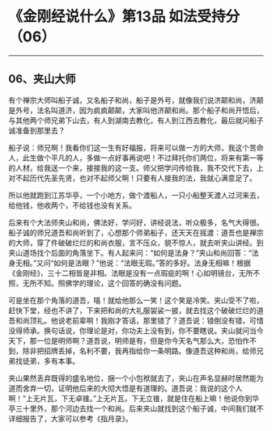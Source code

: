 # 《金刚经说什么》第13品 如法受持分（06）

------

## 06、夹山大师

有个禅宗大师叫船子诚，又名船子和尚，船子是外号，就像我们说济颠和尚，济颠是外号，法名叫道济，因为疯疯颠颠，大家叫他济颠和尚。那个船子和尚开悟后，与其他两个师兄弟下山去，有人到湖南去教化，有人到江西去教化，最后就问船子诚准备到那里去？

船子说：师兄啊！我看你们这一生有好福报，将来可以做一方的大师，我这个苦命人，此生做个平凡的人，多做一点好事再说吧！不过拜托你们两位，将来有第一等的人材，给我送一个来，接接我的这一支。师父把学问传给我，我不交代下去，上对不起历代先圣先贤，也对不起师父啊！只要有人接我的法，我就心满意足了。

所以他就跑到江苏华亭，一个小地方，做个渡船人，一只小船整天渡人过河来去，给他钱，他收两个，不给钱也没有关系。

后来有个大法师夹山和尚，佛法好，学问好，讲经说法，听众极多，名气大得很。船子诚的师兄道吾和尚听到了，心想那个师弟船子，还天天在摇渡：道吾也是禅宗的大师，穿了件破破烂烂的和尚衣服，言不压众，貌不惊人，就去听夹山讲经。到夹山道场找个后面的角落坐下。有人起来问：“如何是法身？”夹山和尚回答：“法身无相。”又问“如何是法眼？”他说：“法眼无瑕。”答的多好。法身无相嘛！根据《金刚经》，三十二相皆是非相。法眼是没有一点瑕疵的啊！心如明镜台，无所不照，无所不知。照佛学的理论，这个回答的确没有问题。

可是坐在那个角落的道吾，嘻！就给他那么一笑！这个笑是冷笑。夹山受不了啦，赶快下堂，经也不讲了，下来把和尚的大礼服袈裟一披，就去找这个破破烂烂的道吾和尚顶礼。他说老前辈啊！我刚才答话，那里错了？道吾说：错倒没有错，可惜没得师承。换句话说，你理论是对，你功夫上没有到，你不要瞎说。夹山就问当今天下，那一位是明师啊？道吾说，明师是有，但是你今天名气那么大，恐怕作不到，除非把招牌丢掉，名利不要，我再指给你一条明路。像道吾这种和尚，给师兄弟找徒弟，多有本事。

夹山果然丢弃既得的盛名地位，捆一个小包袱就去了，夹山在声名显赫时居然能为道而舍弃一切，证明他后来的大彻大悟是有道理的。道吾说：我说的这个人啊！“上无片瓦，下无卓锥。”上无片瓦，下无立锥，就是住在船上嘛！他说你到华亭三十里外，那个河边去找一个和尚。后来夹山就找到这个船子诚，中间我们就不详细报告了，大家可以参考《指月录》。

